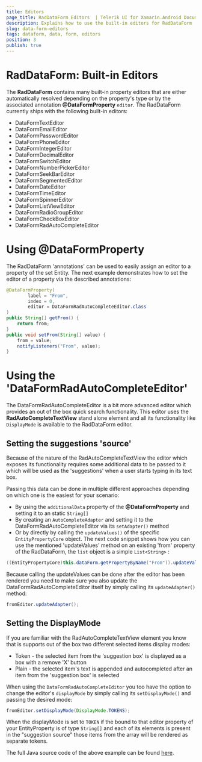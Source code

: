 ```yaml
---
title: Editors
page_title: RadDataForm Editors  | Telerik UI for Xamarin.Android Documentation
description: Explains how to use the built-in editors for RadDataForm
slug: data-form-editors
tags: dataform, data, form, editors
position: 3
publish: true
---
```


# RadDataForm: Built-in Editors

The **RadDataForm** contains many built-in property editors that are either automatically resolved depending on the property's type or by the associated annotation **@DataFormProperty** `editor`. The RadDataForm currently ships with the following built-in editors:

- DataFormTextEditor
- DataFormEmailEditor
- DataFormPasswordEditor
- DataFormPhoneEditor
- DataFormIntegerEditor
- DataFormDecimalEditor
- DataFormSwitchEditor
- DataFormNumberPickerEditor
- DataFormSeekBarEditor
- DataFormSegmentedEditor
- DataFormDateEditor
- DataFormTimeEditor
- DataFormSpinnerEditor
- DataFormListViewEditor
- DataFormRadioGroupEditor
- DataFormCheckBoxEditor
- DataFormRadAutoCompleteEditor

# Using @DataFormProperty

The RadDataForm 'annotations' can be used to easily assign an editor to a property of the set Entity. The next example demonstrates how to set the editor of a property via the described annotations:

```Java
@DataFormProperty(
        label = "From",
        index = 0,
        editor = DataFormRadAutoCompleteEditor.class
)
public String[] getFrom() {
    return from;
}
public void setFrom(String[] value) {
    from = value;
    notifyListeners("From", value);
}
```

# Using the 'DataFormRadAutoCompleteEditor'

The DataFormRadAutoCompleteEditor is a bit more advanced editor which provides an out of the box quick search functionality. This editor uses the **RadAutoCompleteTextView** stand alone element and all its functionality like `DisplayMode` is available to the RadDataForm editor.

## Setting the suggestions 'source'

Because of the nature of the RadAutoCompleteTextView the editor which exposes its functionality requires some additional data to be passed to it which will be used as the 'suggestions' when a user starts typing in its text box.

Passing this data can be done in multiple different approaches depending on which one is the easiest for your scenario:

- By using the `additionalData` property of the **@DataFormProperty** and setting it to an static `String[]`
- By creating an `AutoCompleteAdapter` and setting it to the DataFormRadAutoCompleteEditor via its `setAdapter()` method
- Or by directly by calling the `updateValues()` of the specific `EntityPropertyCore` object. The next code snippet shows how you can use the mentioned 'updateValues' method on an existing 'from' property of the RadDataForm, the `list` object is a simple `List<String>` :

 ```Java
((EntityPropertyCore)this.dataForm.getPropertyByName("From")).updateValues(list.toArray());
```

 Because calling the updateValues can be done after the editor has been rendered you need to make sure you also update the DataFormRadAutoCompleteEditor itself by simply calling its `updateAdapter()` method:

 ```Java
fromEditor.updateAdapter();
```

## Setting the DisplayMode

If you are familiar with the RadAutoCompleteTextView element you know that is supports out of the box two different selected items display modes:

- Token - the selected item from the 'suggestion box' is displayed as a box with a remove 'X' button
- Plain - the selected item's text is appended and autocompleted after an item from the 'suggestion box' is selected

When using the `DataFormRadAutoCompleteEditor` you too have the option to change the editor's `displayMode` by simply calling its `setDisplayMode()` and passing the desired mode:

 ```Java
fromEditor.setDisplayMode(DisplayMode.TOKENS);
```

 When the displayMode is set to `TOKEN` if the bound to that editor property of your EntityProperty is of type `String[]` and each of its elements is present in the "suggestion source" those items from the array will be rendered as separate tokens.

 The full Java source code of the above example can be found [here](https://github.com/telerik/Android-samples/blob/453ad69247632f3c4d48eff87e682e167a35115a/Samples-Java/Samples/src/main/java/fragments/dataform/DataFormAutoCompleteTextViewEditorFragment.java).
